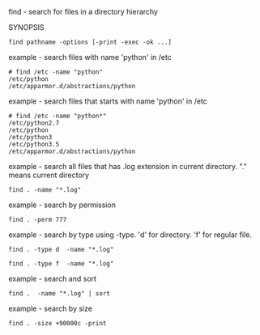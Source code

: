 find - search for files in a directory hierarchy

SYNOPSIS
```
find pathname -options [-print -exec -ok ...]
```

example - search files with name 'python' in /etc
```
# find /etc -name "python"
/etc/python
/etc/apparmor.d/abstractions/python
```

example - search files that starts with name 'python' in /etc
```
# find /etc -name "python*"
/etc/python2.7
/etc/python
/etc/python3
/etc/python3.5
/etc/apparmor.d/abstractions/python
```

example - search all files that has .log extension in current directory. "." means current directory
```
find . -name "*.log"
```

example - search by permission
```
find . -perm 777
```

example - search by type using -type. 'd' for directory. 'f' for regular file.
```
find . -type d  -name "*.log" 

find . -type f  -name "*.log"
```


example - search and sort
```
find .  -name "*.log" | sort
```

example - search by size
```
find . -size +90000c -print
```



